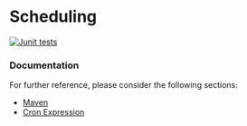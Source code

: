 # Scheduling
[![Junit tests](https://img.youtube.com/vi/QKvV22WB4wE/default.jpg)](https://youtu.be/QKvV22WB4wE)

### Documentation
For further reference, please consider the following sections:

* [Maven](https://maven.apache.org/guides/index.html)
* [Cron Expression](https://www.baeldung.com/cron-expressions)

